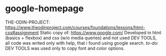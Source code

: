 # google-homepage

THE-ODIN-PROJECT:
https://www.theodinproject.com/courses/foundations/lessons/html-css#assignment
Static copy of:
https://www.google.com/
Developed in html (basics + flexbox) and css (w/o media queries) and not used DEV TOOLS, all code was writed only with help, that i found using google search.
_to-do_:
DEV TOOLS was used only to copy font and color options.
